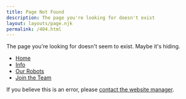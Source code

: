 ```yaml
---
title: Page Not Found
description: The page you're looking for doesn't exist
layout: layouts/page.njk
permalink: /404.html
---
```


The page you're looking for doesn't seem to exist. Maybe it's hiding.

- [Home](/)
- [Info](/info/)
- [Our Robots](/robots/)
- [Join the Team](/join/)

If you believe this is an error, please [contact the website manager](mailto:dropbears@itsraf.com).
